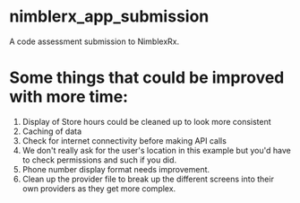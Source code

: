 # nimblerx_app_submission

A code assessment submission to NimblexRx.

# Some things that could be improved with more time:
1. Display of Store hours could be cleaned up to look more consistent
2. Caching of data
3. Check for internet connectivity before making API calls
4. We don't really ask for the user's location in this example but you'd have to check permissions and such if you did.
5. Phone number display format needs improvement.
6. Clean up the provider file to break up the different screens into their own providers as they get more complex.  